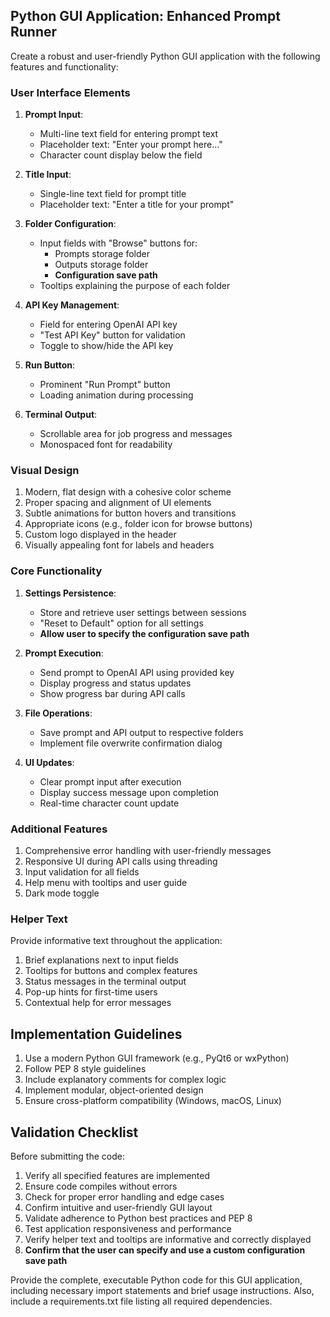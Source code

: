 ## Python GUI Application: Enhanced Prompt Runner

Create a robust and user-friendly Python GUI application with the following features and functionality:

### User Interface Elements

1. **Prompt Input**:
   - Multi-line text field for entering prompt text
   - Placeholder text: "Enter your prompt here..."
   - Character count display below the field

2. **Title Input**:
   - Single-line text field for prompt title
   - Placeholder text: "Enter a title for your prompt"

3. **Folder Configuration**:
   - Input fields with "Browse" buttons for:
     - Prompts storage folder
     - Outputs storage folder
     - **Configuration save path**
   - Tooltips explaining the purpose of each folder

4. **API Key Management**:
   - Field for entering OpenAI API key
   - "Test API Key" button for validation
   - Toggle to show/hide the API key

5. **Run Button**:
   - Prominent "Run Prompt" button
   - Loading animation during processing

6. **Terminal Output**:
   - Scrollable area for job progress and messages
   - Monospaced font for readability

### Visual Design

1. Modern, flat design with a cohesive color scheme
2. Proper spacing and alignment of UI elements
3. Subtle animations for button hovers and transitions
4. Appropriate icons (e.g., folder icon for browse buttons)
5. Custom logo displayed in the header
6. Visually appealing font for labels and headers

### Core Functionality

1. **Settings Persistence**:
   - Store and retrieve user settings between sessions
   - "Reset to Default" option for all settings
   - **Allow user to specify the configuration save path**

2. **Prompt Execution**:
   - Send prompt to OpenAI API using provided key
   - Display progress and status updates
   - Show progress bar during API calls

3. **File Operations**:
   - Save prompt and API output to respective folders
   - Implement file overwrite confirmation dialog

4. **UI Updates**:
   - Clear prompt input after execution
   - Display success message upon completion
   - Real-time character count update

### Additional Features

1. Comprehensive error handling with user-friendly messages
2. Responsive UI during API calls using threading
3. Input validation for all fields
4. Help menu with tooltips and user guide
5. Dark mode toggle

### Helper Text

Provide informative text throughout the application:
1. Brief explanations next to input fields
2. Tooltips for buttons and complex features
3. Status messages in the terminal output
4. Pop-up hints for first-time users
5. Contextual help for error messages

## Implementation Guidelines

1. Use a modern Python GUI framework (e.g., PyQt6 or wxPython)
2. Follow PEP 8 style guidelines
3. Include explanatory comments for complex logic
4. Implement modular, object-oriented design
5. Ensure cross-platform compatibility (Windows, macOS, Linux)

## Validation Checklist

Before submitting the code:
1. Verify all specified features are implemented
2. Ensure code compiles without errors
3. Check for proper error handling and edge cases
4. Confirm intuitive and user-friendly GUI layout
5. Validate adherence to Python best practices and PEP 8
6. Test application responsiveness and performance
7. Verify helper text and tooltips are informative and correctly displayed
8. **Confirm that the user can specify and use a custom configuration save path**

Provide the complete, executable Python code for this GUI application, including necessary import statements and brief usage instructions. Also, include a requirements.txt file listing all required dependencies.